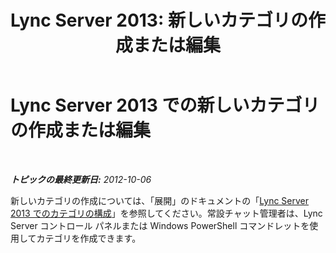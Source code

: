 ﻿---
title: 'Lync Server 2013: 新しいカテゴリの作成または編集'
TOCTitle: 新しいカテゴリの作成または編集
ms:assetid: 895fa77f-3b79-47d3-836a-392e3781f13e
ms:mtpsurl: https://technet.microsoft.com/ja-jp/library/JJ215879(v=OCS.15)
ms:contentKeyID: 48272801
ms.date: 05/19/2016
mtps_version: v=OCS.15
ms.translationtype: HT
---

# Lync Server 2013 での新しいカテゴリの作成または編集

 

_**トピックの最終更新日:** 2012-10-06_

新しいカテゴリの作成については、「展開」のドキュメントの「[Lync Server 2013 でのカテゴリの構成](lync-server-2013-configure-categories.md)」を参照してください。常設チャット管理者は、Lync Server コントロール パネルまたは Windows PowerShell コマンドレットを使用してカテゴリを作成できます。

